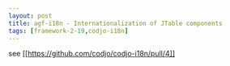 ```yaml
---
layout: post
title: agf-i18n - Internationalization of JTable components
tags: [framework-2-19,codjo-i18n]
---
```

see [[https://github.com/codjo/codjo-i18n/pull/4]]